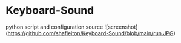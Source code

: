 # Keyboard-Sound
python script and configuration source 
![screenshot] (https://github.com/shafieiton/Keyboard-Sound/blob/main/run.JPG)
